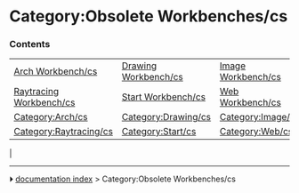 # Category:Obsolete Workbenches/cs


### Contents

|     |     |     |
| --- | --- | --- |
| [Arch Workbench/cs](Arch_Workbench/cs.md) | [Drawing Workbench/cs](Drawing_Workbench/cs.md) | [Image Workbench/cs](Image_Workbench/cs.md) |
| [Raytracing Workbench/cs](Raytracing_Workbench/cs.md) | [Start Workbench/cs](Start_Workbench/cs.md) | [Web Workbench/cs](Web_Workbench/cs.md) |
| [Category:Arch/cs](Category_Arch/cs.md) | [Category:Drawing/cs](Category_Drawing/cs.md) | [Category:Image/cs](Category_Image/cs.md) |
| [Category:Raytracing/cs](Category_Raytracing/cs.md) | [Category:Start/cs](Category_Start/cs.md) | [Category:Web/cs](Category_Web/cs.md) |
|



---
⏵ [documentation index](../README.md) > Category:Obsolete Workbenches/cs
